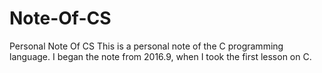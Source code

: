 # Note-Of-CS
Personal Note Of CS
This is a personal note of the C programming language.
I began the note from 2016.9, when I took the first lesson on C.
